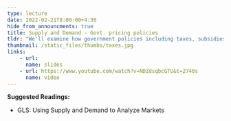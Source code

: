 ```yaml
---
type: lecture
date: 2022-02-21T8:00:00+4:30
hide_from_announcments: true
title: Supply and Demand - Govt. pricing policies 
tldr: "We'll examine how government policies including taxes, subsidies and price controls impact economic welfare and market outcomes "
thumbnail: /static_files/thumbs/taxes.jpg
links: 
    - url:
      name: slides
    - url: https://www.youtube.com/watch?v=NDZdsqbcGTU&t=2740s
      name: video
---
```

**Suggested Readings:**
- GLS: Using Supply and Demand to Analyze Markets

